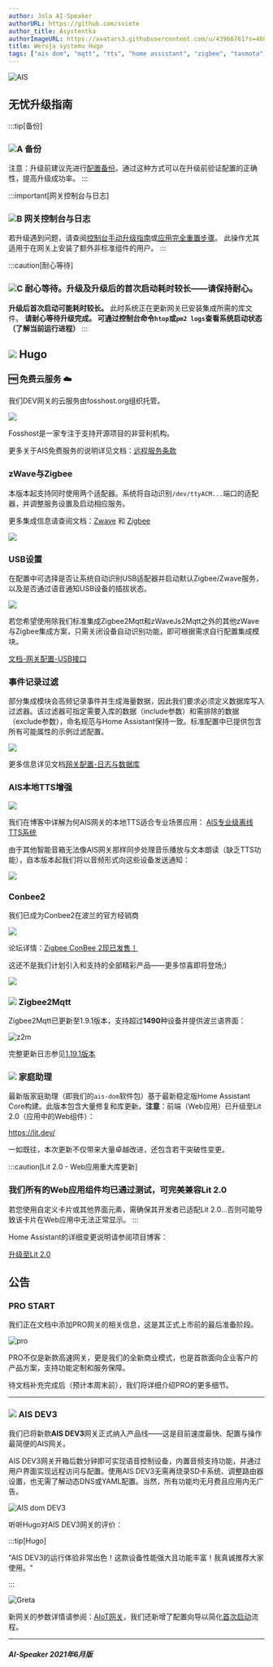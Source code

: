 ```yaml
---
author: Jola AI-Speaker
authorURL: https://github.com/sviete
author_title: Asystentka
authorImageURL: https://avatars3.githubusercontent.com/u/43966761?s=460&v=4
title: Wersja systemu Hugo
tags: ["ais dom", "mqtt", "tts", "home assistant", "zigbee", "tasmota", "zwave"]
---
```


<div>

![AIS](/img/en/blog/202106/tts_local.png)

</div>

<!--truncate-->

## 无忧升级指南

:::tip[备份]
### ![A](/img/en/blog/202009/alpha-a-circle.png) 备份

注意：升级前建议先进行[配置备份](/docs/ais_bramka_configuration_software#kopia-zapasowa-konfiguracji)。通过这种方式可以在升级前验证配置的正确性，提高升级成功率。
:::

:::important[网关控制台与日志]
### ![B](/img/en/blog/202009/alpha-b-circle.png) 网关控制台与日志

若升级遇到问题，请查阅[控制台手动升级指南](/docs/ais_bramka_update_manual)或[应用完全重置步骤](/docs/ais_bramka_reset_ais_step_by_step)。
此操作尤其适用于在网关上安装了额外非标准组件的用户。
:::

:::caution[耐心等待]
### ![C](/img/en/blog/202009/alpha-c-circle.png) 耐心等待。升级及升级后的首次启动耗时较长——请保持耐心。

**升级后首次启动可能耗时较长。**
此时系统正在更新网关已安装集成所需的库文件。
**请耐心等待升级完成。
可通过控制台命令``htop``或``pm2 logs``查看系统启动状态（了解当前运行进程）**
:::

## ![](/img/en/blog/202106/hugo.png) Hugo

### 🆓 免费云服务 ☁️

我们DEV网关的云服务由fosshost.org组织托管。

![](/img/en/blog/202106/fosshost_big.png)

Fosshost是一家专注于支持开源项目的非营利机构。

更多关于AIS免费服务的说明详见文档：[远程服务条款](/docs/ais_dom_cloud_services_terms)

### zWave与Zigbee

本版本起支持同时使用两个适配器。系统将自动识别``/dev/ttyACM...``端口的适配器，并调整服务设置及启动相应服务。

更多集成信息请查阅文档：[Zwave](/docs/ais_app_integration_zwave) 和 [Zigbee](/docs/ais_app_integration_zigbee)

![](/img/en/blog/202106/zwave.png)

### USB设置

在配置中可选择是否让系统自动识别USB适配器并启动默认Zigbee/Zwave服务，以及是否通过语音通知USB设备的插拔状态。

![](/img/en/blog/202106/usb.png)

若您希望使用除我们标准集成Zigbee2Mqtt和zWaveJs2Mqtt之外的其他zWave与Zigbee集成方案，只需关闭设备自动识别功能，即可根据需求自行配置集成模块。

[文档-网关配置-USB接口](/docs/ais_bramka_configuration_usb)

### 事件记录过滤

部分集成模块会高频记录事件并生成海量数据，因此我们要求必须定义数据库写入过滤器。该过滤器可指定需要入库的数据（include参数）和需排除的数据（exclude参数），命名规范与Home Assistant保持一致。标准配置中已提供包含所有可能属性的示例过滤配置。

![](/img/en/blog/202106/filtr.png)

更多信息详见文档[网关配置-日志与数据库](/docs/ais_bramka_configuration_logs_and_db)

### AIS本地TTS增强

![](/img/en/blog/202106/tts_local.png)

我们在博客中详解为何AIS网关的本地TTS适合专业场景应用：
[AIS专业级离线TTS系统](https://ai-speaker.discourse.group/t/ais-profesjonalny-offline-tts/1893)

由于其他智能音箱无法像AIS网关那样同步处理音乐播放与文本朗读（缺乏TTS功能），自本版本起我们将以音频形式向这些设备发送通知：

![](/img/en/blog/202106/tts.jpeg)

### Conbee2

我们已成为Conbee2在波兰的官方经销商

![](/img/en/blog/202106/ais.jpeg)

论坛详情：[Zigbee ConBee 2现已发售！](https://ai-speaker.discourse.group/t/zigbee-conbee-2-juz-w-sprzedazy/1844)

这还不是我们计划引入和支持的全部精彩产品——更多惊喜即将登场;)

![](/img/en/blog/202106/ais2.jpeg)

### ![](/img/en/blog/202102/honeybee.png) Zigbee2Mqtt

Zigbee2Mqtt已更新至1.9.1版本，支持超过**1490**种设备并提供波兰语界面：

![z2m](/img/en/blog/202106/zigbee2mqtt_pl.png)

完整更新日志参见[1.19.1版本](https://github.com/Koenkk/zigbee2mqtt/releases/tag/1.19.1)

### ![](/img/en/blog/202101/hass.png) 家庭助理

最新版家庭助理（即我们的`ais-dom`软件包）基于最新稳定版Home Assistant Core构建。此版本包含大量修复和库更新。**注意**：前端（Web应用）已升级至Lit 2.0（应用中的Web组件）：

https://lit.dev/

一如既往，本次更新不仅带来大量卓越改进，还包含若干突破性变更。

:::caution[Lit 2.0 - Web应用重大库更新]
### 我们所有的Web应用组件均已通过测试，可完美兼容Lit 2.0

若您使用自定义卡片或其他界面元素，需确保其开发者已适配Lit 2.0...否则可能导致该卡片在Web应用中无法正常显示。
:::

Home Assistant的详细变更说明请参阅项目博客：

[升级至Lit 2.0](https://developers.home-assistant.io/blog/2021/05/19/lit-2.0)

## 公告

### PRO START

我们正在文档中添加PRO网关的相关信息，这是其正式上市前的最后准备阶段。

![pro](/img/en/blog/202106/pro.png)

PRO不仅是新款高速网关，更是我们的全新商业模式，也是首款面向企业客户的产品方案，支持功能定制和服务保障。

待文档补充完成后（预计本周末前），我们将详细介绍PRO的更多细节。

-------------------------------------------------------------------------

### ![](/img/en/blog/202105/placard.png) AIS DEV3

我们已将新款**AIS DEV3**网关正式纳入产品线——这是目前速度最快、配置与操作最简便的AIS网关。

AIS DEV3网关开箱后数分钟即可实现语音控制设备，内置音频支持功能，并通过用户界面实现远程访问与配置。使用AIS DEV3无需再烧录SD卡系统、调整路由器设置，也无需了解动态DNS或YAML配置。当然，所有功能均无月费且应用内无广告。

![AIS dom DEV3](/img/en/bramka/ais_dev3_in_box.jpg)

听听Hugo对AIS DEV3网关的评价：

:::tip[Hugo]

"AIS DEV3的运行体验非常出色！这款设备性能强大且功能丰富！我真诚推荐大家使用。"

:::

![Greta](/img/en/blog/202106/hugo.png)

新网关的参数详情请参阅：[AIoT网关](/docs/ais_bramka_index)，我们还新增了配置向导以简化[首次启动](/docs/ais_bramka_first_run_the_gate)流程。

-------

##### AI-Speaker 2021年6月版